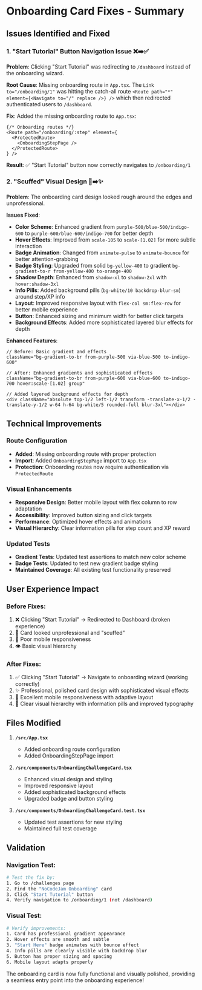 # Onboarding Card Fixes - Summary

## Issues Identified and Fixed

### 1. **"Start Tutorial" Button Navigation Issue** ❌➡️✅
**Problem**: Clicking "Start Tutorial" was redirecting to `/dashboard` instead of the onboarding wizard.

**Root Cause**: Missing onboarding route in `App.tsx`. The `Link to="/onboarding/1"` was hitting the catch-all route `<Route path="*" element={<Navigate to="/" replace />} />` which then redirected authenticated users to `/dashboard`.

**Fix**: Added the missing onboarding route to `App.tsx`:
```tsx
{/* Onboarding routes */}
<Route path="/onboarding/:step" element={
  <ProtectedRoute>
    <OnboardingStepPage />
  </ProtectedRoute>
} />
```

**Result**: ✅ "Start Tutorial" button now correctly navigates to `/onboarding/1`

### 2. **"Scuffed" Visual Design** 🎨➡️✨
**Problem**: The onboarding card design looked rough around the edges and unprofessional.

**Issues Fixed**:
- **Color Scheme**: Enhanced gradient from `purple-500/blue-500/indigo-600` to `purple-600/blue-600/indigo-700` for better depth
- **Hover Effects**: Improved from `scale-105` to `scale-[1.02]` for more subtle interaction
- **Badge Animation**: Changed from `animate-pulse` to `animate-bounce` for better attention-grabbing
- **Badge Styling**: Upgraded from solid `bg-yellow-400` to gradient `bg-gradient-to-r from-yellow-400 to-orange-400`
- **Shadow Depth**: Enhanced from `shadow-xl` to `shadow-2xl` with `hover:shadow-3xl`
- **Info Pills**: Added background pills (`bg-white/10 backdrop-blur-sm`) around step/XP info
- **Layout**: Improved responsive layout with `flex-col sm:flex-row` for better mobile experience
- **Button**: Enhanced sizing and minimum width for better click targets
- **Background Effects**: Added more sophisticated layered blur effects for depth

**Enhanced Features**:
```tsx
// Before: Basic gradient and effects
className="bg-gradient-to-br from-purple-500 via-blue-500 to-indigo-600"

// After: Enhanced gradients and sophisticated effects  
className="bg-gradient-to-br from-purple-600 via-blue-600 to-indigo-700 hover:scale-[1.02] group"

// Added layered background effects for depth
<div className="absolute top-1/2 left-1/2 transform -translate-x-1/2 -translate-y-1/2 w-64 h-64 bg-white/5 rounded-full blur-3xl"></div>
```

## Technical Improvements

### Route Configuration
- **Added**: Missing onboarding route with proper protection
- **Import**: Added `OnboardingStepPage` import to `App.tsx`
- **Protection**: Onboarding routes now require authentication via `ProtectedRoute`

### Visual Enhancements  
- **Responsive Design**: Better mobile layout with flex column to row adaptation
- **Accessibility**: Improved button sizing and click targets
- **Performance**: Optimized hover effects and animations
- **Visual Hierarchy**: Clear information pills for step count and XP reward

### Updated Tests
- **Gradient Tests**: Updated test assertions to match new color scheme
- **Badge Tests**: Updated to test new gradient badge styling
- **Maintained Coverage**: All existing test functionality preserved

## User Experience Impact

### Before Fixes:
1. ❌ Clicking "Start Tutorial" → Redirected to Dashboard (broken experience)
2. 🎨 Card looked unprofessional and "scuffed"
3. 📱 Poor mobile responsiveness
4. 👁️ Basic visual hierarchy

### After Fixes:
1. ✅ Clicking "Start Tutorial" → Navigate to onboarding wizard (working correctly)
2. ✨ Professional, polished card design with sophisticated visual effects
3. 📱 Excellent mobile responsiveness with adaptive layout
4. 👀 Clear visual hierarchy with information pills and improved typography

## Files Modified

1. **`/src/App.tsx`**
   - Added onboarding route configuration
   - Added OnboardingStepPage import

2. **`/src/components/OnboardingChallengeCard.tsx`**
   - Enhanced visual design and styling
   - Improved responsive layout
   - Added sophisticated background effects
   - Upgraded badge and button styling

3. **`/src/components/OnboardingChallengeCard.test.tsx`**
   - Updated test assertions for new styling
   - Maintained full test coverage

## Validation

### Navigation Test:
```bash
# Test the fix by:
1. Go to /challenges page
2. Find the "NoCodeJam Onboarding" card
3. Click "Start Tutorial" button
4. Verify navigation to /onboarding/1 (not /dashboard)
```

### Visual Test:
```bash
# Verify improvements:
1. Card has professional gradient appearance
2. Hover effects are smooth and subtle
3. "Start Here" badge animates with bounce effect
4. Info pills are clearly visible with backdrop blur
5. Button has proper sizing and spacing
6. Mobile layout adapts properly
```

The onboarding card is now fully functional and visually polished, providing a seamless entry point into the onboarding experience!
